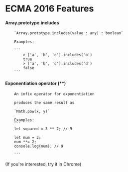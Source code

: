 # ECMA 2016 Features

####    Array.prototype.includes

        `Array.prototype.includes(value : any) : boolean`

        Examples:

        ```
            > ['a', 'b', 'c'].includes('a')
            true
            > ['a', 'b', 'c'].includes('d')
            false
        ```

####    Exponentiation operator (**)

        An infix operator for exponentiation

        produces the same result as

        `Math.pow(x, y)`

        Examples:
        ```
        let squared = 3 ** 2; // 9

        let num = 3;
        num **= 2;
        console.log(num); // 9

        ```

(If you're interested, try it in Chrome)

